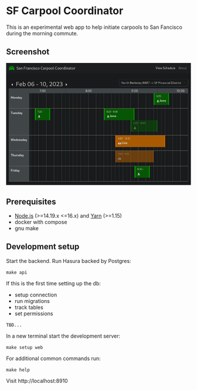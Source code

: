 # SF Carpool Coordinator

This is an experimental web app to help initiate carpools to San Fancisco during the morning commute.

## Screenshot
![screenshot](screenshot.png?raw=true "screenshot")

## Prerequisites
- [Node.js](https://nodejs.org/en/) (>=14.19.x <=16.x) and [Yarn](https://yarnpkg.com/) (>=1.15)
- docker with compose
- gnu make

## Development setup

Start the backend. Run Hasura backed by Postgres:
```
make api
```

If this is the first time setting up the db:
* setup connection
* run migrations
* track tables
* set permissions
```
TBD...
```

In a new terminal start the development server:

```
make setup web
```

For additional common commands run:
```
make help
```

Visit
http://localhost:8910
